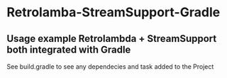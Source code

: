 # Retrolamba-StreamSupport-Gradle

## Usage example Retrolambda + StreamSupport both integrated with Gradle
See build.gradle to see any dependecies and task added to the Project
